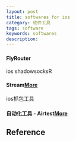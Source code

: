 ```yaml
---
layout: post
title: softwares for ios
category: 软件工具
tags: software
keywords: softwares
description: 
---
```


#### FlyRouter

ios shadowsocksR

#### Stream[More](https://cloud.tencent.com/developer/article/1858102)

ios抓包工具

#### 自动化工具 - Airtest[More](https://github.com/AirtestProject/iOS-Tagent.git)

## Reference
